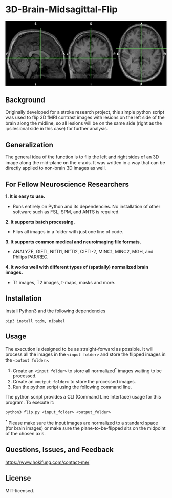 # 3D-Brain-Midsagittal-Flip

![Example](demo.gif)

## Background
Originally developed for a stroke research project, this simple python script was used to flip 3D fMRI contrast images with lesions on the left side of the brain along the midline, so all lesions will be on the same side (right as the ipsilesional side in this case) for further analysis. 

## Generalization
The general idea of the function is to flip the left and right sides of an 3D image along the mid-plane on the x-axis. It was written in a way that can be directly applied to non-brain 3D images as well. 

## For Fellow Neuroscience Researchers 

**1. It is easy to use.**

* Runs entirely on Python and its dependencies. No installation of other software such as FSL, SPM, and ANTS is required.

**2. It supports batch processing.**

* Flips all images in a folder with just one line of code.

**3. It supports common medical and neuroimaging file formats.**
    
* ANALYZE, GIFTI, NIfTI1, NIfTI2, CIFTI-2, MINC1, MINC2, MGH, and Philips PAR/REC.

**4. It works well with different types of (spatially) normalized brain images.**

* T1 images, T2 images, t-maps, masks and more.


## Installation

Install Python3 and the following dependencies
```
pip3 install tqdm, nibabel
```

## Usage

The execution is designed to be as straight-forward as possible. It will process all the images in the `<input folder>` and store the flipped images in the `<outout folder>`.

1. Create an `<input folder>` to store all normalized<sup>*</sup> images waiting to be processed.
2. Create an `<output folder>` to store the processed images.
3. Run the python script using the following command line.

The python script provides a CLI (Command Line Interface) usage for this program. To execute it:
```
python3 flip.py <input_folder> <output_folder>
```
<sup>*</sup> Please make sure the input images are normalized to a standard space (for brain images) or make sure the plane-to-be-flipped sits on the midpoint of the chosen axis.


## Questions, Issues, and Feedback

https://www.hokifung.com/contact-me/

## License
MIT-licensed.
